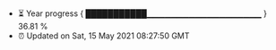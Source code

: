 - ⏳ Year progress { ███████████▁▁▁▁▁▁▁▁▁▁▁▁▁▁▁▁▁▁▁ } 36.81 %
- ⏰ Updated on Sat, 15 May 2021 08:27:50 GMT

